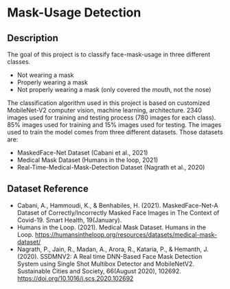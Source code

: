 # Mask-Usage Detection

## Description
The goal of this project is to classify face-mask-usage in three different classes.
- Not wearing a mask
- Properly wearing a mask
- Not properly wearing a mask (only covered the mouth, not the nose)

The classification algorithm used in this project is based on customized MobileNet-V2 computer vision, machine learning, architecture. 2340 images used for training and testing process (780 images for each class). 85% images used for training and 15% images used for testing. The images used to train the model comes from three different datasets. Those datasets are:
- MaskedFace-Net Dataset (Cabani et al., 2021)
- Medical Mask Dataset (Humans in the loop, 2021)
- Real-Time-Medical-Mask-Detection Dataset (Nagrath et al., 2020)


## Dataset Reference
- Cabani, A., Hammoudi, K., & Benhabiles, H. (2021). MaskedFace-Net-A Dataset of Correctly/Incorrectly Masked Face Images in The Context of Covid-19. Smart Health, 19(January).
- Humans in the Loop. (2021). Medical Mask Dataset. Humans in the Loop. https://humansintheloop.org/resources/datasets/medical-mask-dataset/
- Nagrath, P., Jain, R., Madan, A., Arora, R., Kataria, P., & Hemanth, J. (2020). SSDMNV2: A Real time DNN-Based Face Mask Detection System using Single Shot Multibox Detector and MobileNetV2. Sustainable Cities and Society, 66(August 2020), 102692. https://doi.org/10.1016/j.scs.2020.102692
